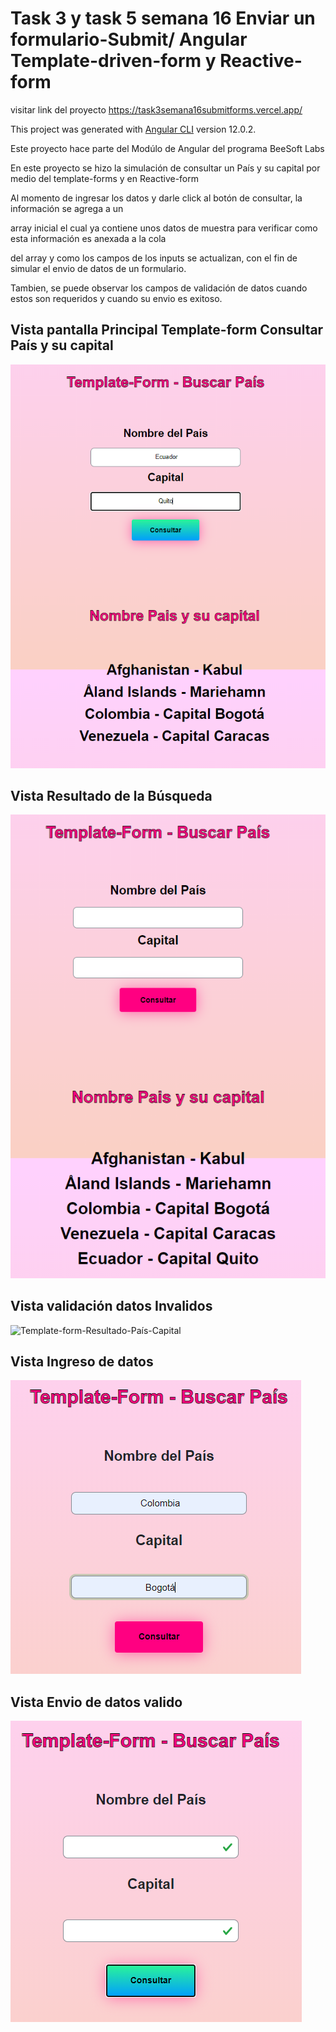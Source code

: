 
# Task 3 y task 5 semana 16 Enviar un formulario-Submit/ Angular Template-driven-form y Reactive-form

visitar link del proyecto https://task3semana16submitforms.vercel.app/

This project was generated with [Angular CLI](https://github.com/angular/angular-cli) version 12.0.2.

Este proyecto hace parte del Modúlo de Angular del programa BeeSoft Labs

En este proyecto se hizo la simulación de consultar un País y su capital por medio del template-forms y en Reactive-form


Al momento de ingresar los datos y darle click al botón de consultar, la información se agrega a un 

array inicial el cual ya contiene unos datos de muestra para verificar como esta información es anexada a la cola 

del array y como los campos de los inputs se actualizan, con el fin de simular el envio de datos de un formulario.

Tambien, se puede observar los campos de validación de datos cuando estos son requeridos y cuando su envio es exitoso.


## Vista pantalla Principal Template-form Consultar País y su capital

<img src="/src/assets/img/Buscar.png" alt= "template-form-País-Capital"> 

## Vista Resultado de la Búsqueda

<img src="/src/assets/img/Resultado.png" alt= "Template-form-Resultado-País-Capital"> 

## Vista validación datos Invalidos

<img src="/src/assets/img/validación.png" alt= "Template-form-Resultado-País-Capital"> 

## Vista Ingreso de datos

<img src="/src/assets/img/IngresoDatos.png" alt= "Template-form-Resultado-País-Capital"> 

## Vista Envio de datos valido

<img src="/src/assets/img/envioDatos.png" alt= "Template-form-Resultado-País-Capital"> 
